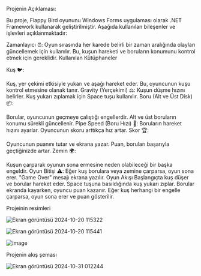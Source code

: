Projenin Açıklaması:

Bu proje, Flappy Bird oyununu Windows Forms uygulaması olarak .NET Framework kullanarak geliştirilmiştir. Aşağıda kullanılan bileşenler ve işlevleri açıklanmaktadır:

Zamanlayıcı ⏰: Oyun sırasında her karede belirli bir zaman aralığında olayları güncellemek için kullanılır. Bu, kuşun hareketi ve boruların konumunu kontrol etmek için gereklidir.
Kullanılan Kütüphaneler

Kuş 🐦:

Kuş, yer çekimi etkisiyle yukarı ve aşağı hareket eder. Bu, oyuncunun kuşu kontrol etmesine olanak tanır.
Gravity (Yerçekimi) ⚖️: Kuşun düşme hızını belirler. Kuş yukarı zıplamak için Space tuşu kullanılır.
Boru (Alt ve Üst Disk) 📦:

Borular, oyuncunun geçmeye çalıştığı engellerdir. Alt ve üst boruların konumu sürekli güncellenir.
Pipe Speed (Boru Hızı) 🚀: Boruların hareket hızını ayarlar. Oyuncunun skoru arttıkça hız artar.
Skor 🏆:

Oyuncunun puanını tutar ve ekrana yazar. Puan, boruları başarıyla geçtiğinizde artar.
Zemin 🌍:

Kuşun çarparak oyunun sona ermesine neden olabileceği bir başka engeldir.
Oyun Bitişi ⚠️:
Eğer kuş borulara veya zemine çarparsa, oyun sona erer. "Game Over" mesajı ekrana yazılır.
Oyun Akışı
Başlangıçta kuş düşer ve borular hareket eder.
Space tuşuna basıldığında kuş yukarı zıplar.
Borular ekranda kayarken, oyuncu puan kazanır.
Eğer kuş herhangi bir engelle çarparsa, oyun sona erer ve puan gösterilir.

Projeinin resimleri 

![Ekran görüntüsü 2024-10-20 115322](https://github.com/user-attachments/assets/7e605052-baa7-41ee-b142-df04172629e2)

![Ekran görüntüsü 2024-10-20 115441](https://github.com/user-attachments/assets/95bdce86-fe03-4574-9205-9d4d7f30e0cd)

![image](https://github.com/user-attachments/assets/018b1a84-0192-4ba4-849d-f3bb23a69bec)

Projenin akış şeması

![Ekran görüntüsü 2024-10-31 012244](https://github.com/user-attachments/assets/efddd982-7bd1-469d-8e81-714a01d48490)









